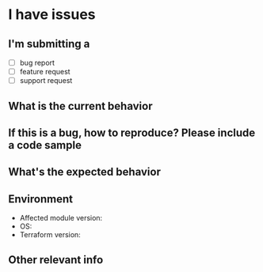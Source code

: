 # I have issues

## I'm submitting a

* [ ] bug report
* [ ] feature request
* [ ] support request

## What is the current behavior

## If this is a bug, how to reproduce? Please include a code sample

## What's the expected behavior

## Environment

* Affected module version:
* OS:
* Terraform version:

## Other relevant info
